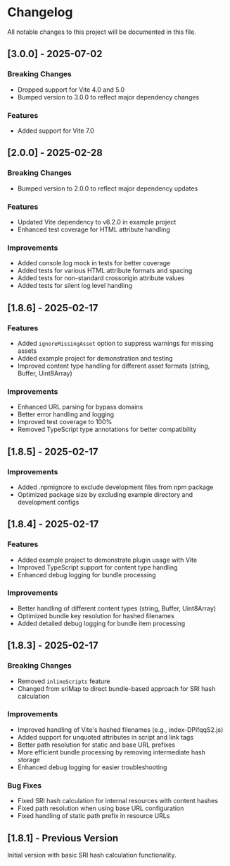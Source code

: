# Changelog

All notable changes to this project will be documented in this file.

## [3.0.0] - 2025-07-02

### Breaking Changes

- Dropped support for Vite 4.0 and 5.0
- Bumped version to 3.0.0 to reflect major dependency changes

### Features

- Added support for Vite 7.0


## [2.0.0] - 2025-02-28

### Breaking Changes

- Bumped version to 2.0.0 to reflect major dependency updates

### Features

- Updated Vite dependency to v6.2.0 in example project
- Enhanced test coverage for HTML attribute handling

### Improvements

- Added console.log mock in tests for better coverage
- Added tests for various HTML attribute formats and spacing
- Added tests for non-standard crossorigin attribute values
- Added tests for silent log level handling

## [1.8.6] - 2025-02-17

### Features

- Added `ignoreMissingAsset` option to suppress warnings for missing assets
- Added example project for demonstration and testing
- Improved content type handling for different asset formats (string, Buffer, Uint8Array)

### Improvements

- Enhanced URL parsing for bypass domains
- Better error handling and logging
- Improved test coverage to 100%
- Removed TypeScript type annotations for better compatibility

## [1.8.5] - 2025-02-17

### Improvements

- Added .npmignore to exclude development files from npm package
- Optimized package size by excluding example directory and development configs

## [1.8.4] - 2025-02-17

### Features

- Added example project to demonstrate plugin usage with Vite
- Improved TypeScript support for content type handling
- Enhanced debug logging for bundle processing

### Improvements

- Better handling of different content types (string, Buffer, Uint8Array)
- Optimized bundle key resolution for hashed filenames
- Added detailed debug logging for bundle item processing

## [1.8.3] - 2025-02-17

### Breaking Changes

- Removed `inlineScripts` feature
- Changed from sriMap to direct bundle-based approach for SRI hash calculation

### Improvements

- Improved handling of Vite's hashed filenames (e.g., index-DPifqqS2.js)
- Added support for unquoted attributes in script and link tags
- Better path resolution for static and base URL prefixes
- More efficient bundle processing by removing intermediate hash storage
- Enhanced debug logging for easier troubleshooting

### Bug Fixes

- Fixed SRI hash calculation for internal resources with content hashes
- Fixed path resolution when using base URL configuration
- Fixed handling of static path prefix in resource URLs

## [1.8.1] - Previous Version

Initial version with basic SRI hash calculation functionality.
